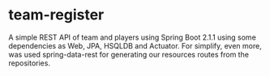 # team-register
A simple REST API of team and players using Spring Boot 2.1.1 using some dependencies as Web, JPA, HSQLDB and Actuator.
For simplify, even more, was used spring-data-rest for generating our resources routes from the repositories.
